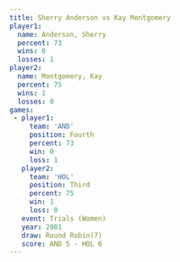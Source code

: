 ```yaml
---
title: Sherry Anderson vs Kay Montgomery
player1:                
  name: Anderson, Sherry
  percent: 73           
  wins: 0               
  losses: 1             
player2:                
  name: Montgomery, Kay 
  percent: 75           
  wins: 1               
  losses: 0             
games:
 - player1:          
     team: 'AND'     
     position: Fourth
     percent: 73     
     win: 0          
     loss: 1         
   player2:         
     team: 'HOL'    
     position: Third
     percent: 75    
     win: 1         
     loss: 0        
   event: Trials (Women)
   year: 2001           
   draw: Round Robin(7) 
   score: AND 5 - HOL 6 
---
```

